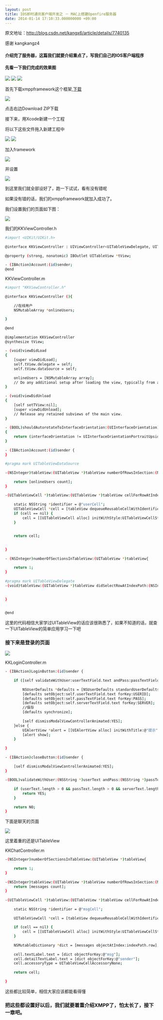 ```yaml
---
layout: post
title: IOS即时通讯客户端开发之 － MAC上搭建Openfire服务器
date: 2014-01-14 17:10:33.000000000 +09:00
---
```


原文地址：http://blog.csdn.net/kangx6/article/details/7740135

感谢 kangkangz4


#### 介绍完了服务器，这篇我们就要介绍重点了，写我们自己的IOS客户端程序

#### 先看一下我们完成的效果图

![](/assets/images/2014/20140114_2/1.png)
![](/assets/images/2014/20140114_2/2.png)
![](/assets/images/2014/20140114_2/3.png)

首先下载xmppframework这个框架,[下载](http://vno.onevcat.com)

![](/assets/images/2014/20140114_2/4.png)

点击右边Download ZIP下载

接下来，用Xcode新建一个工程

将以下这些文件拖入新建工程中

![](/assets/images/2014/20140114_2/5.png)
![](/assets/images/2014/20140114_2/6.png)

加入framework

![](/assets/images/2014/20140114_2/7.png)

并设置

![](/assets/images/2014/20140114_2/8.png)

到这里我们就全部设好了，跑一下试试，看有没有错呢

如果没有错的话，我们的xmppframework就加入成功了。



我们设置我们的页面如下图：

![](/assets/images/2014/20140114_2/9.png)

我们的KKViewController.h

```bash
#import <UIKit/UIKit.h>  
  
@interface KKViewController : UIViewController<UITableViewDelegate, UITableViewDataSource>  
  
@property (strong, nonatomic) IBOutlet UITableView *tView;  
  
- (IBAction)Account:(id)sender;  
@end 
```

KKViewController.m

```bash
#import "KKViewController.h"  
  
@interface KKViewController (){  
      
    //在线用户  
    NSMutableArray *onlineUsers;  
      
}  
  
@end  
  
@implementation KKViewController  
@synthesize tView;  
  
- (void)viewDidLoad  
{  
    [super viewDidLoad];  
    self.tView.delegate = self;  
    self.tView.dataSource = self;  
      
    onlineUsers = [NSMutableArray array];  
    // Do any additional setup after loading the view, typically from a nib.  
}  
  
- (void)viewDidUnload  
{  
    [self setTView:nil];  
    [super viewDidUnload];  
    // Release any retained subviews of the main view.  
}  
  
- (BOOL)shouldAutorotateToInterfaceOrientation:(UIInterfaceOrientation)interfaceOrientation  
{  
    return (interfaceOrientation != UIInterfaceOrientationPortraitUpsideDown);  
}  
  
- (IBAction)Account:(id)sender {  
}  
  
#pragma mark UITableViewDataSource  
  
-(NSInteger)tableView:(UITableView *)tableView numberOfRowsInSection:(NSInteger)section{  
      
    return [onlineUsers count];  
}  
  
-(UITableViewCell *)tableView:(UITableView *)tableView cellForRowAtIndexPath:(NSIndexPath *)indexPath{  
      
    static NSString *identifier = @"userCell";  
    UITableViewCell *cell = [tableView dequeueReusableCellWithIdentifier:identifier];  
    if (cell == nil) {  
        cell = [[UITableViewCell alloc] initWithStyle:UITableViewCellStyleDefault reuseIdentifier:identifier];  
    }  
      
      
    return cell;  
      
      
}  
  
- (NSInteger)numberOfSectionsInTableView:(UITableView *)tableView{  
      
    return 1;  
}  
  
#pragma mark UITableViewDelegate  
-(void)tableView:(UITableView *)tableView didSelectRowAtIndexPath:(NSIndexPath *)indexPath{  
      
      
}  
  
  
@end  
```

这里的代码相信大家学过UITableView的话应该很熟悉了，如果不知道的话，就查一下UITableView的简单应用学习一下吧

### 接下来是登录的页面

![](/assets/images/2014/20140114_2/10.png)

KKLoginController.m


```bash
- (IBAction)LoginButton:(id)sender {  
      
    if ([self validateWithUser:userTextField.text andPass:passTextField.text andServer:serverTextField.text]) {  
          
        NSUserDefaults *defaults = [NSUserDefaults standardUserDefaults];  
        [defaults setObject:self.userTextField.text forKey:USERID];  
        [defaults setObject:self.passTextField.text forKey:PASS];  
        [defaults setObject:self.serverTextField.text forKey:SERVER];  
        //保存  
        [defaults synchronize];  
          
        [self dismissModalViewControllerAnimated:YES];  
    }else {  
        UIAlertView *alert = [[UIAlertView alloc] initWithTitle:@"提示" message:@"请输入用户名，密码和服务器" delegate:nil cancelButtonTitle:@"确定" otherButtonTitles:nil, nil];  
        [alert show];  
    }  
  
}  
  
- (IBAction)closeButton:(id)sender {  
      
    [self dismissModalViewControllerAnimated:YES];  
}  
  
-(BOOL)validateWithUser:(NSString *)userText andPass:(NSString *)passText andServer:(NSString *)serverText{  
      
    if (userText.length > 0 && passText.length > 0 && serverText.length > 0) {  
        return YES;  
    }  
      
    return NO;  
}  
```

下面是聊天的页面

![](/assets/images/2014/20140114_2/11.png)

这里着重的还是UITableView

KKChatController.m

```bash
-(NSInteger)numberOfSectionsInTableView:(UITableView *)tableView{  
      
    return 1;  
}  
  
-(NSInteger)tableView:(UITableView *)tableView numberOfRowsInSection:(NSInteger)section{  
    return [messages count];  
}  
  
-(UITableViewCell *)tableView:(UITableView *)tableView cellForRowAtIndexPath:(NSIndexPath *)indexPath{  
      
    static NSString *identifier = @"msgCell";  
      
    UITableViewCell *cell = [tableView dequeueReusableCellWithIdentifier:identifier];  
      
    if (cell == nil) {  
        cell = [[UITableViewCell alloc] initWithStyle:UITableViewCellStyleSubtitle reuseIdentifier:identifier];  
    }  
      
    NSMutableDictionary *dict = [messages objectAtIndex:indexPath.row];  
      
    cell.textLabel.text = [dict objectForKey:@"msg"];  
    cell.detailTextLabel.text = [dict objectForKey:@"sender"];  
    cell.accessoryType = UITableViewCellAccessoryNone;  
      
    return cell;  
      
}  
```

这些都比较简单，相信大家应该都能看得懂

### 把这些都设置好以后，我们就要着重介绍XMPP了，怕太长了，接下一章吧。

